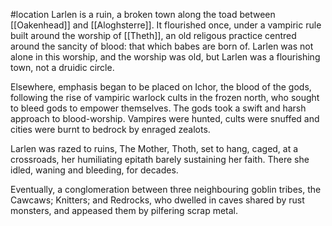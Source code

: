 #location 
Larlen is a ruin, a broken town along the toad between [[Oakenhead]] and [[Aloghsterre]]. It flourished once, under a vampiric rule built around the worship of [[Theth]], an old religous practice centred around the sancity of blood: that which babes are born of. Larlen was not alone in this worship, and the worship was old, but Larlen was a flourishing town, not a druidic circle.

Elsewhere, emphasis began to be placed on Ichor, the blood of the gods, following the rise of vampiric warlock cults in the frozen north, who sought to bleed gods to empower themselves. The gods took a swift and harsh approach to blood-worship. Vampires were hunted, cults were snuffed and cities were burnt to bedrock by enraged zealots.

Larlen was razed to ruins, The Mother, Thoth, set to hang, caged, at a crossroads, her humiliating epitath barely sustaining her faith. There she idled, waning and bleeding, for decades.

Eventually, a conglomeration between three neighbouring goblin tribes, the Cawcaws; Knitters; and Redrocks, who dwelled in caves shared by rust monsters, and appeased them by pilfering scrap metal.